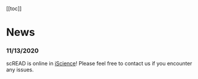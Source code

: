 [[toc]]

# News

### 11/13/2020

scREAD is online in [iScience](https://www.cell.com/iscience/fulltext/S2589-0042(20)30966-4?rss=yes)! Please feel free to contact us if you encounter any issues.
